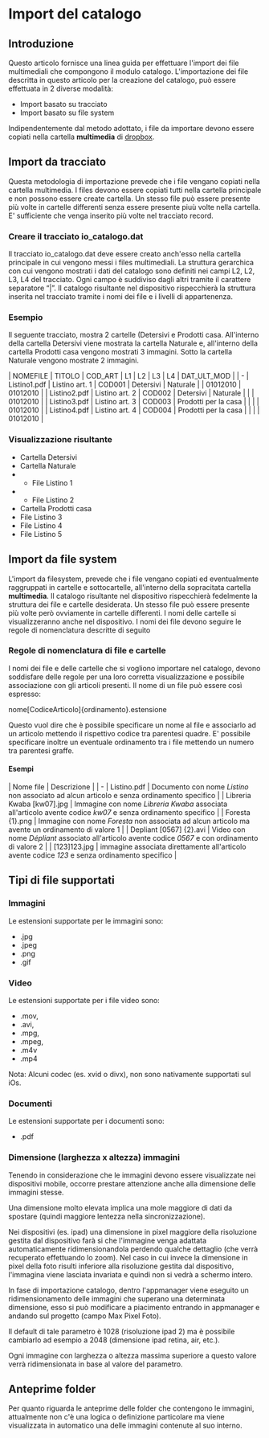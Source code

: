 
Import del catalogo
===================

Introduzione
---
Questo articolo fornisce una linea guida per effettuare l'import dei file multimediali che compongono il modulo catalogo.
L'importazione dei file descritta in questo articolo per la creazione del catalogo, può essere effettuata in 2 diverse modalità:

  *  Import basato su tracciato
  *  Import basato su file system

Indipendentemente dal metodo adottato, i file da importare devono essere copiati nella cartella **multimedia** di [dropbox](https://www.dropbox.com). 

Import da tracciato
---
Questa metodologia di importazione prevede che i file vengano copiati nella cartella multimedia.
I files devono essere copiati tutti nella cartella principale e non possono essere create cartella.
Un stesso file può essere presente  più volte in cartelle differenti senza essere presente piuù volte nella cartella. E' sufficiente che venga inserito più volte nel tracciato record.

### Creare il tracciato io_catalogo.dat
Il tracciato io_catalogo.dat deve essere creato anch'esso nella cartella principale in cui vengono messi i files multimediali.
La struttura gerarchica con cui vengono mostrati i dati del catalogo sono definiti nei campi L2, L2, L3, L4 del tracciato.
Ogni campo è suddiviso dagli altri tramite il carattere separatore “|”.
Il catalogo risultante nel dispositivo rispecchierà la struttura inserita nel tracciato tramite i nomi dei file e i livelli di appartenenza.

### Esempio
Il seguente tracciato, mostra 2 cartelle (Detersivi e Prodotti casa.
All'interno della cartella Detersivi viene mostrata la cartella Naturale e, all'interno della cartella Prodotti casa vengono mostrati 3 immagini. Sotto la cartella Naturale vengono mostrate 2 immagini.


 | NOMEFILE     | TITOLO         | COD_ART | L1                   | L2       | L3 | L4       | DAT_ULT_MOD |
 | -
 | Listino1.pdf | Listino art. 1 | COD001  | Detersivi            | Naturale |    | 01012010 | 01012010    |
 | Listino2.pdf | Listino art. 2 | COD002  | Detersivi            | Naturale |    |          | 01012010    |
 | Listino3.pdf | Listino art. 3 | COD003  | Prodotti per la casa |          |    |          | 01012010    |
 | Listino4.pdf | Listino art. 4 | COD004  | Prodotti per la casa |          |    |          | 01012010    |


### Visualizzazione risultante

  *  Cartella Detersivi
  *  Cartella Naturale
  * * File Listino 1
  * * File Listino 2
  *  Cartella Prodotti casa
  *  File Listino 3
  *  File Listino 4
  *  File Listino 5


Import da file system
---
L'import da filesystem, prevede che i file vengano copiati ed eventualmente raggruppati in cartelle e sottocartelle, all'interno della sopracitata cartella **multimedia**.
Il catalogo risultante nel dispositivo rispecchierà fedelmente la struttura dei file e cartelle desiderata.
Un stesso file può essere presente  più volte però ovviamente in cartelle differenti.
I nomi delle cartelle si visualizzeranno anche nel dispositivo.
I nomi dei file devono seguire le regole di nomenclatura descritte di seguito

### Regole di nomenclatura di file e cartelle
I nomi dei file e delle cartelle che si vogliono importare nel catalogo, devono soddisfare delle regole per una loro corretta visualizzazione e possibile associazione con gli articoli presenti.
Il nome di un file può essere così espresso:

  nome\[CodiceArticolo\]\{ordinamento\}\.estensione 

Questo vuol dire che è possibile specificare un nome al file e associarlo ad un articolo mettendo il rispettivo codice tra parentesi quadre.
E' possibile specificare inoltre un eventuale ordinamento tra i file mettendo un numero tra parentesi graffe.

#### Esempi

 | Nome file                          | Descrizione                                                                                                  |
 | -
 | Listino.pdf                        | Documento con nome _Listino_ non associato ad alcun articolo e senza ordinamento specifico                   |
 | Libreria Kwaba \[kw07\].jpg | Immagine con nome _Libreria Kwaba_ associata all'articolo avente codice _kw07_ e senza ordinamento specifico |
 | Foresta {1}.png                    | Immagine con nome _Foresta_ non associata ad alcun articolo ma avente un ordinamento di valore 1             |
 | Depliant \[0567\] {2}.avi   | Video con nome _Dépliant_ associato all'articolo avente codice _0567_ e con ordinamento di valore 2          |
 | \[123\]123.jpg                  | immagine associata direttamente all'articolo avente codice _123_ e senza ordinamento specifico               |

Tipi di file supportati
---

### Immagini
Le estensioni supportate per le immagini sono:
  *  .jpg
  *  .jpeg
  *  .png
  *  .gif 

### Video
Le estensioni supportate per i file video sono:
  *  .mov,
  *  .avi,
  *  .mpg,
  *  .mpeg,
  *  .m4v
  *  .mp4

Nota: Alcuni codec (es. xvid o divx), non sono nativamente supportati sul iOs.

### Documenti

Le estensioni supportate per i documenti sono:
  *  .pdf

### Dimensione (larghezza x altezza) immagini
Tenendo in considerazione che le immagini devono essere visualizzate nei dispositivi mobile, occorre prestare attenzione anche alla dimensione delle immagini stesse.

Una dimensione molto elevata implica una mole maggiore di dati da spostare (quindi maggiore lentezza nella sincronizzazione).

Nei dispositivi (es. ipad) una dimensione in pixel maggiore della risoluzione gestita dal dispositivo farà si che l'immagine venga adattata automaticamente ridimensionandola perdendo qualche dettaglio (che verrà recuperato effettuando lo zoom).
Nel caso in cui invece la dimensione in pixel della foto risulti inferiore alla risoluzione gestita dal dispositivo, l'immagina viene lasciata invariata e quindi non si vedrà a schermo intero.

In fase di importazione catalogo, dentro l'appmanager viene eseguito un ridimensionamento delle immagini che superano una determinata dimensione, esso si può modificare a piacimento entrando in appmanager e andando sul progetto (campo Max Pixel Foto).

Il default di tale parametro è 1028 (risoluzione ipad 2) ma è possibile cambiarlo ad esempio a 2048 (dimensione ipad retina, air, etc.).

Ogni immagine con larghezza o altezza massima superiore a questo valore verrà ridimensionata in base al valore del parametro.

Anteprime folder
---
Per quanto riguarda le anteprime delle folder che contengono le immagini, attualmente non c'è una logica o definizione particolare ma viene visualizzata in automatico una delle immagini contenute al suo interno.



